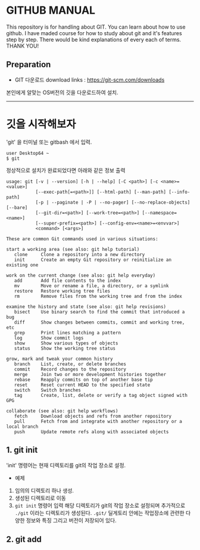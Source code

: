 # GITHUB MANUAL

This repository is for handling about GIT.
You can learn about how to use github. I have maded course for how to study about git and it's features step by step.
There would be kind explanations of every each of terms. THANK YOU!

## Preparation ##

- GIT 다운로드
download links : https://git-scm.com/downloads

본인에게 알맞는 OS버전의 깃을 다운로드하여 설치.

----------------------------------
# 깃을 시작해보자

'git' 을 터미널 또는 gitbash 에서 입력.

```
user Desktop64 ~ 
$ git
```
정상적으로 설치가 완료되었다면 아래와 같은 정보 출력
```
usage: git [-v | --version] [-h | --help] [-C <path>] [-c <name>=<value>]
           [--exec-path[=<path>]] [--html-path] [--man-path] [--info-path]
           [-p | --paginate | -P | --no-pager] [--no-replace-objects] [--bare]
           [--git-dir=<path>] [--work-tree=<path>] [--namespace=<name>]
           [--super-prefix=<path>] [--config-env=<name>=<envvar>]
           <command> [<args>]

These are common Git commands used in various situations:

start a working area (see also: git help tutorial)
   clone     Clone a repository into a new directory
   init      Create an empty Git repository or reinitialize an existing one

work on the current change (see also: git help everyday)
   add       Add file contents to the index
   mv        Move or rename a file, a directory, or a symlink
   restore   Restore working tree files
   rm        Remove files from the working tree and from the index

examine the history and state (see also: git help revisions)
   bisect    Use binary search to find the commit that introduced a bug
   diff      Show changes between commits, commit and working tree, etc
   grep      Print lines matching a pattern
   log       Show commit logs
   show      Show various types of objects
   status    Show the working tree status

grow, mark and tweak your common history
   branch    List, create, or delete branches
   commit    Record changes to the repository
   merge     Join two or more development histories together
   rebase    Reapply commits on top of another base tip
   reset     Reset current HEAD to the specified state
   switch    Switch branches
   tag       Create, list, delete or verify a tag object signed with GPG

collaborate (see also: git help workflows)
   fetch     Download objects and refs from another repository
   pull      Fetch from and integrate with another repository or a local branch
   push      Update remote refs along with associated objects
```

## 1. git init

'init' 명령어는 현재 디렉토리를 git의 작업 장소로 설정.
- 예제
1. 임의의 디렉토리 하나 생성.
2. 생성된 디렉토리로 이동
3. ```git init``` 명령어 입력
해당 디렉토리가 git의 작업 장소로 설정되며 추가적으로 ```./git``` 이라는 디렉토리가 생성된다.
```.git/``` 딜게토리 안에는 작업장소에 관련한 다양한 정보와 특징 그리고 버전이 저장되어 있다.

## 2. git add



   
   
